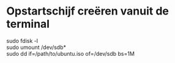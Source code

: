 # Opstartschijf creëren vanuit de terminal
sudo fdisk -l  
sudo umount /dev/sdb*  
sudo dd if=/path/to/ubuntu.iso of=/dev/sdb bs=1M